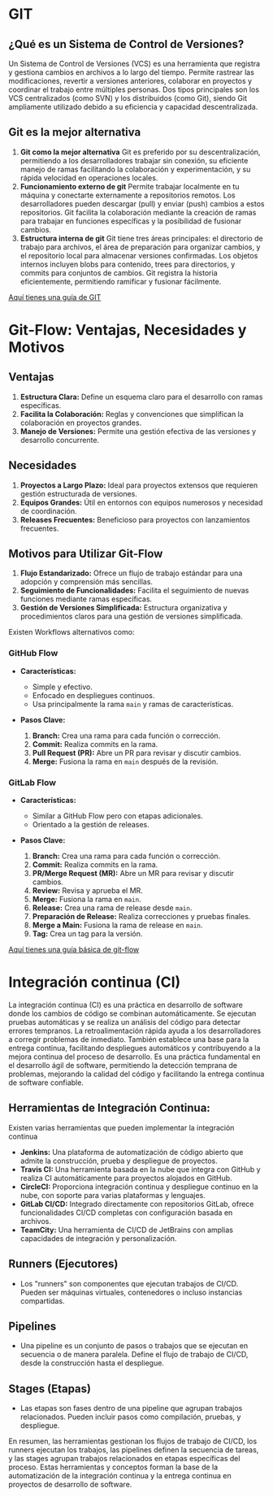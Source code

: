 # GIT

## ¿Qué es un Sistema de Control de Versiones?

Un Sistema de Control de Versiones (VCS) es una herramienta que registra y gestiona cambios en archivos a lo largo del tiempo. Permite rastrear las modificaciones, revertir a versiones anteriores, colaborar en proyectos y coordinar el trabajo entre múltiples personas. Dos tipos principales son los VCS centralizados (como SVN) y los distribuidos (como Git), siendo Git ampliamente utilizado debido a su eficiencia y capacidad descentralizada.

## Git es la mejor alternativa
  1. **Git como la mejor alternativa**
    Git es preferido por su descentralización, permitiendo a los desarrolladores trabajar sin conexión, su eficiente manejo de ramas facilitando la colaboración y experimentación, y su rápida velocidad en operaciones locales.
  2. **Funcionamiento externo de git**
    Permite trabajar localmente en tu máquina y conectarte externamente a repositorios remotos. Los desarrolladores pueden descargar (pull) y enviar (push) cambios a estos repositorios. Git facilita la colaboración mediante la creación de ramas para trabajar en funciones específicas y la posibilidad de fusionar cambios. 
  3. **Estructura interna de git**
    Git tiene tres áreas principales: el directorio de trabajo para archivos, el área de preparación para organizar cambios, y el repositorio local para almacenar versiones confirmadas. Los objetos internos incluyen blobs para contenido, trees para directorios, y commits para conjuntos de cambios. Git registra la historia eficientemente, permitiendo ramificar y fusionar fácilmente.

[Aquí tienes una guía de GIT](/GuiaGIT.md)


# Git-Flow: Ventajas, Necesidades y Motivos

## Ventajas
1. **Estructura Clara:** Define un esquema claro para el desarrollo con ramas específicas.
2. **Facilita la Colaboración:** Reglas y convenciones que simplifican la colaboración en proyectos grandes.
3. **Manejo de Versiones:** Permite una gestión efectiva de las versiones y desarrollo concurrente.

## Necesidades
1. **Proyectos a Largo Plazo:** Ideal para proyectos extensos que requieren gestión estructurada de versiones.
2. **Equipos Grandes:** Útil en entornos con equipos numerosos y necesidad de coordinación.
3. **Releases Frecuentes:** Beneficioso para proyectos con lanzamientos frecuentes.

## Motivos para Utilizar Git-Flow
1. **Flujo Estandarizado:** Ofrece un flujo de trabajo estándar para una adopción y comprensión más sencillas.
2. **Seguimiento de Funcionalidades:** Facilita el seguimiento de nuevas funciones mediante ramas específicas.
3. **Gestión de Versiones Simplificada:** Estructura organizativa y procedimientos claros para una gestión de versiones simplificada.

Existen Workflows alternativos como:
### GitHub Flow

- **Características:**
  - Simple y efectivo.
  - Enfocado en despliegues continuos.
  - Usa principalmente la rama `main` y ramas de características.

- **Pasos Clave:**
  1. **Branch:** Crea una rama para cada función o corrección.
  2. **Commit:** Realiza commits en la rama.
  3. **Pull Request (PR):** Abre un PR para revisar y discutir cambios.
  4. **Merge:** Fusiona la rama en `main` después de la revisión.

### GitLab Flow

- **Características:**
  - Similar a GitHub Flow pero con etapas adicionales.
  - Orientado a la gestión de releases.

- **Pasos Clave:**
  1. **Branch:** Crea una rama para cada función o corrección.
  2. **Commit:** Realiza commits en la rama.
  3. **PR/Merge Request (MR):** Abre un MR para revisar y discutir cambios.
  4. **Review:** Revisa y aprueba el MR.
  5. **Merge:** Fusiona la rama en `main`.
  6. **Release:** Crea una rama de release desde `main`.
  7. **Preparación de Release:** Realiza correcciones y pruebas finales.
  8. **Merge a Main:** Fusiona la rama de release en `main`.
  9. **Tag:** Crea un tag para la versión.

[Aquí tienes una guía básica de git-flow](/git_flow.md)

# Integración continua (CI)
La integración continua (CI) es una práctica en desarrollo de software donde los cambios de código se combinan automáticamente. 
Se ejecutan pruebas automáticas y se realiza un análisis del código para detectar errores tempranos. La retroalimentación rápida ayuda a los desarrolladores a corregir problemas de inmediato. 
También establece una base para la entrega continua, facilitando despliegues automáticos y contribuyendo a la mejora continua del proceso de desarrollo.
Es una práctica fundamental en el desarrollo ágil de software, permitiendo la detección temprana de problemas, mejorando la calidad del código y facilitando la entrega continua de software confiable.
## Herramientas de Integración Continua:
  Existen varias herramientas que pueden implementar la integración continua
  - **Jenkins:**  Una plataforma de automatización de código abierto que admite la construcción, prueba y despliegue de proyectos.
  - **Travis CI:** Una herramienta basada en la nube que integra con GitHub y realiza CI automáticamente para proyectos alojados en GitHub.
  - **CircleCI:** Proporciona integración continua y despliegue continuo en la nube, con soporte para varias plataformas y lenguajes.
  - **GitLab CI/CD:** Integrado directamente con repositorios GitLab, ofrece funcionalidades CI/CD completas con configuración basada en archivos.
  - **TeamCity:** Una herramienta de CI/CD de JetBrains con amplias capacidades de integración y personalización.
## Runners (Ejecutores)
  - Los "runners" son componentes que ejecutan trabajos de CI/CD. Pueden ser máquinas virtuales, contenedores o incluso instancias compartidas.
## Pipelines
  - Una pipeline es un conjunto de pasos o trabajos que se ejecutan en secuencia o de manera paralela. Define el flujo de trabajo de CI/CD, desde la construcción hasta el despliegue.
## Stages (Etapas)
  - Las etapas son fases dentro de una pipeline que agrupan trabajos relacionados. Pueden incluir pasos como compilación, pruebas, y despliegue.

En resumen, las herramientas gestionan los flujos de trabajo de CI/CD, los runners ejecutan los trabajos, las pipelines definen la secuencia de tareas, y las stages agrupan trabajos relacionados en etapas específicas del proceso. 
Estas herramientas y conceptos forman la base de la automatización de la integración continua y la entrega continua en proyectos de desarrollo de software.
